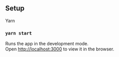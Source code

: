 ## Setup

Yarn

### `yarn start`

Runs the app in the development mode.<br>
Open [http://localhost:3000](http://localhost:3000) to view it in the browser.

